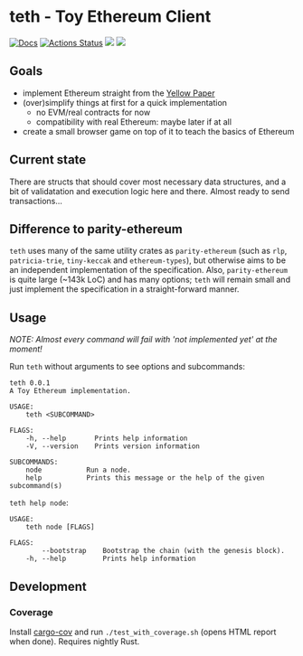 # teth - Toy Ethereum Client
[![Docs](https://img.shields.io/badge/docs-github.io-informational.svg)](https://bwasty.github.io/teth/teth/index.html)
[![Actions Status](https://wdp9fww0r9.execute-api.us-west-2.amazonaws.com/production/badge/bwasty/teth?style=flat)](https://github.com/bwasty/teth/actions) [![](https://tokei.rs/b1/github/bwasty/teth)](https://github.com/Aaronepower/tokei) [![](https://tokei.rs/b1/github/bwasty/teth?category=comments)](https://github.com/Aaronepower/tokei) 

## Goals
* implement Ethereum straight from the [Yellow Paper](https://github.com/ethereum/yellowpaper/)
* (over)simplify things at first for a quick implementation
  - no EVM/real contracts for now
  - compatibility with real Ethereum: maybe later if at all
* create a small browser game on top of it to teach the basics of Ethereum

## Current state
There are structs that should cover most necessary data structures, and a bit of validatation and execution logic here and there. Almost ready to send transactions...

## Difference to parity-ethereum
`teth` uses many of the same utility crates as `parity-ethereum` (such as `rlp`, `patricia-trie`, `tiny-keccak` and `ethereum-types`), but otherwise aims to be an independent implementation of the specification. Also, `parity-ethereum` is quite large (~143k LoC) and has many options; `teth` will remain small and just implement the specification in a straight-forward manner.

## Usage
_NOTE: Almost every command will fail with 'not implemented yet' at the moment!_

Run `teth` without arguments to see options and subcommands:
```
teth 0.0.1
A Toy Ethereum implementation.

USAGE:
    teth <SUBCOMMAND>

FLAGS:
    -h, --help       Prints help information
    -V, --version    Prints version information

SUBCOMMANDS:
    node           Run a node.
    help           Prints this message or the help of the given subcommand(s)
```
`teth help node`:
```
USAGE:
    teth node [FLAGS]

FLAGS:
        --bootstrap    Bootstrap the chain (with the genesis block).
    -h, --help         Prints help information
```

## Development

### Coverage
Install [cargo-cov](https://github.com/kennytm/cov) and run `./test_with_coverage.sh` (opens HTML report when done). Requires nightly Rust.

